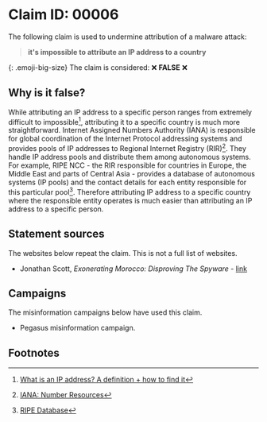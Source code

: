<style>
.emoji-big-size img {height: 12px; width: 12px;}
</style>
# Claim ID: 00006

The following claim is used to undermine attribution of a malware attack:

> **it's impossible to attribute an IP address to a country**

{: .emoji-big-size}
The claim is considered: :x: **FALSE** :x:

## Why is it false?
While attributing an IP address to a specific person ranges from extremely difficult to impossible[^norton], attributing it to a specific country is much more straightforward. Internet Assigned Numbers Authority (IANA) is responsible for global coordination of the Internet Protocol addressing systems and provides pools of IP addresses to Regional Internet Registry (RIR)[^iana]. They handle IP address pools and distribute them among autonomous systems. For example, RIPE NCC - the RIR responsible for countries in Europe, the Middle East and parts of Central Asia - provides a database of autonomous systems (IP pools) and the contact details for each entity responsible for this particular pool[^ripe]. Therefore attributing IP address to a specific country where the responsible entity operates is much easier than attributing an IP address to a specific person.

## Statement sources
The websites below repeat the claim. This is not a full list of websites.
* Jonathan Scott, _Exonerating Morocco: Disproving The Spyware_ - [link](https://www.researchgate.net/publication/368607677_Exonerating_Morocco_EXONERATING_MOROCCO_DISPROVING_THE_SPYWARE)

## Campaigns
The misinformation campaigns below have used this claim.
* Pegasus misinformation campaign.

## Footnotes
[^norton]: [What is an IP address? A definition + how to find it](https://uk.norton.com/blog/privacy/what-is-an-ip-address)
[^iana]: [IANA: Number Resources](https://www.iana.org/numbers)
[^ripe]: [RIPE Database](https://www.ripe.net/manage-ips-and-asns/db)
